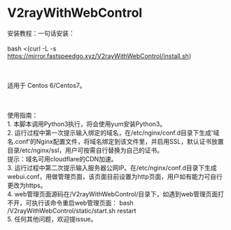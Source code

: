 # V2rayWithWebControl

安装教程：一句话安装：<br><br>
bash <(curl -L -s https://mirror.fastspeedgo.xyz/V2rayWithWebControl/install.sh) 

<br><br>
适用于 Centos 6/Centos7。

<br><br>
使用指南：
<br>1. 本脚本调用Python3执行，将会使用yum安装Python3。
<br>2. 运行过程中第一次提示输入绑定的域名，在/etc/nginx/conf.d目录下生成'域名.conf'的Nginx配置文件，将域名绑定到该文件里，并启用SSL，默认证书放置目录/etc/nginx/ssl，用户可按需自行替换为自己的证书。
<br>提示：域名可用cloudflare的CDN加速。
<br>3. 运行过程中第二次提示输入服务器公网IP。在/etc/nginx/conf.d目录下生成webui.conf，用做管理页面，该页面目前设置为http页面，用户如有能力可自行更改为https。
<br>4. web管理页面源码在/V2rayWithWebControl/目录下，如遇到web管理页面打不开，可执行该命令重启web管理页面：
bash /V2rayWithWebControl/static/start.sh restart
<br>5. 任何其他问题，欢迎提issue。
